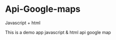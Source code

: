 Api-Google-maps
===============

Javascript + html

This is a demo app javascript & html api google map
